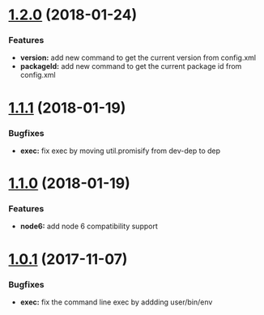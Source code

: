 # [1.2.0](https://bitbucket.org/ingicare/snow/branches/compare/v1.2.0..v1.1.1) (2018-01-24)

### Features

* **version:** add new command to get the current version from config.xml
* **packageId:** add new command to get the current package id from config.xml

# [1.1.1](https://bitbucket.org/ingicare/snow/branches/compare/v1.1.1..v1.1.0) (2018-01-19)

### Bugfixes

* **exec:** fix exec by moving util.promisify from dev-dep to dep

# [1.1.0](https://bitbucket.org/ingicare/snow/branches/compare/v1.1.0..v1.0.1) (2018-01-19)

### Features

* **node6:** add node 6 compatibility support

# [1.0.1](https://bitbucket.org/ingicare/snow/branches/compare/v1.0.1..v1.0.0) (2017-11-07)

### Bugfixes

* **exec:** fix the command line exec by addding user/bin/env
